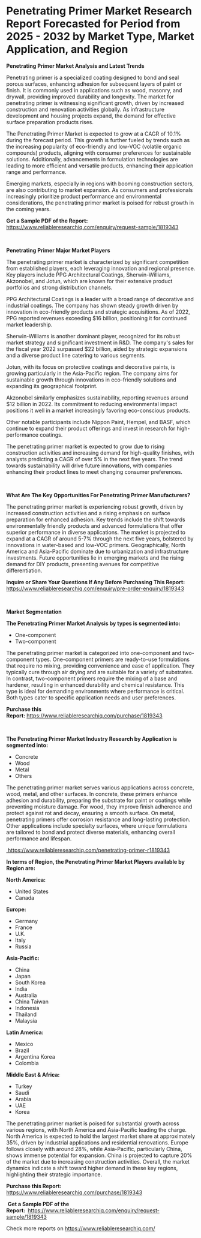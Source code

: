 <p><h1>Penetrating Primer Market Research Report Forecasted for Period from 2025 -  2032 by Market Type, Market Application, and Region</h1></p><p><strong>Penetrating Primer Market Analysis and Latest Trends</strong></p>
<p><p>Penetrating primer is a specialized coating designed to bond and seal porous surfaces, enhancing adhesion for subsequent layers of paint or finish. It is commonly used in applications such as wood, masonry, and drywall, providing improved durability and longevity. The market for penetrating primer is witnessing significant growth, driven by increased construction and renovation activities globally. As infrastructure development and housing projects expand, the demand for effective surface preparation products rises.</p><p>The Penetrating Primer Market is expected to grow at a CAGR of 10.1% during the forecast period. This growth is further fueled by trends such as the increasing popularity of eco-friendly and low-VOC (volatile organic compounds) products, aligning with consumer preferences for sustainable solutions. Additionally, advancements in formulation technologies are leading to more efficient and versatile products, enhancing their application range and performance.</p><p>Emerging markets, especially in regions with booming construction sectors, are also contributing to market expansion. As consumers and professionals increasingly prioritize product performance and environmental considerations, the penetrating primer market is poised for robust growth in the coming years.</p></p>
<p><strong>Get a Sample PDF of the Report:&nbsp;</strong> <a href="https://www.reliableresearchiq.com/enquiry/request-sample/1819343?utm_campaign=2927&utm_medium=2&utm_source=Github&utm_content=ia&utm_term=01042025&utm_id=penetrating-primer">https://www.reliableresearchiq.com/enquiry/request-sample/1819343</a></p>
<p>&nbsp;</p>
<p><strong>Penetrating Primer Major Market Players</strong></p>
<p><p>The penetrating primer market is characterized by significant competition from established players, each leveraging innovation and regional presence. Key players include PPG Architectural Coatings, Sherwin-Williams, Akzonobel, and Jotun, which are known for their extensive product portfolios and strong distribution channels.</p><p>PPG Architectural Coatings is a leader with a broad range of decorative and industrial coatings. The company has shown steady growth driven by innovation in eco-friendly products and strategic acquisitions. As of 2022, PPG reported revenues exceeding $16 billion, positioning it for continued market leadership.</p><p>Sherwin-Williams is another dominant player, recognized for its robust market strategy and significant investment in R&D. The company's sales for the fiscal year 2022 surpassed $22 billion, aided by strategic expansions and a diverse product line catering to various segments.</p><p>Jotun, with its focus on protective coatings and decorative paints, is growing particularly in the Asia-Pacific region. The company aims for sustainable growth through innovations in eco-friendly solutions and expanding its geographical footprint.</p><p>Akzonobel similarly emphasizes sustainability, reporting revenues around $12 billion in 2022. Its commitment to reducing environmental impact positions it well in a market increasingly favoring eco-conscious products.</p><p>Other notable participants include Nippon Paint, Hempel, and BASF, which continue to expand their product offerings and invest in research for high-performance coatings.</p><p>The penetrating primer market is expected to grow due to rising construction activities and increasing demand for high-quality finishes, with analysts predicting a CAGR of over 5% in the next five years. The trend towards sustainability will drive future innovations, with companies enhancing their product lines to meet changing consumer preferences.</p></p>
<p>&nbsp;</p>
<p><strong>What Are The Key Opportunities For Penetrating Primer Manufacturers?</strong></p>
<p><p>The penetrating primer market is experiencing robust growth, driven by increased construction activities and a rising emphasis on surface preparation for enhanced adhesion. Key trends include the shift towards environmentally friendly products and advanced formulations that offer superior performance in diverse applications. The market is projected to expand at a CAGR of around 5-7% through the next five years, bolstered by innovations in water-based and low-VOC primers. Geographically, North America and Asia-Pacific dominate due to urbanization and infrastructure investments. Future opportunities lie in emerging markets and the rising demand for DIY products, presenting avenues for competitive differentiation.</p></p>
<p><strong>Inquire or Share Your Questions If Any Before Purchasing This Report:</strong> <a href="https://www.reliableresearchiq.com/enquiry/pre-order-enquiry/1819343?utm_campaign=2927&utm_medium=2&utm_source=Github&utm_content=ia&utm_term=01042025&utm_id=penetrating-primer">https://www.reliableresearchiq.com/enquiry/pre-order-enquiry/1819343</a></p>
<p>&nbsp;</p>
<p><strong>Market Segmentation</strong></p>
<p><strong>The Penetrating Primer Market Analysis by types is segmented into:</strong></p>
<p><ul><li>One-component</li><li>Two-component</li></ul></p>
<p><p>The penetrating primer market is categorized into one-component and two-component types. One-component primers are ready-to-use formulations that require no mixing, providing convenience and ease of application. They typically cure through air drying and are suitable for a variety of substrates. In contrast, two-component primers require the mixing of a base and hardener, resulting in enhanced durability and chemical resistance. This type is ideal for demanding environments where performance is critical. Both types cater to specific application needs and user preferences.</p></p>
<p><strong>Purchase this Report:&nbsp;</strong><a href="https://www.reliableresearchiq.com/purchase/1819343?utm_campaign=2927&utm_medium=2&utm_source=Github&utm_content=ia&utm_term=01042025&utm_id=penetrating-primer">https://www.reliableresearchiq.com/purchase/1819343</a></p>
<p>&nbsp;</p>
<p><strong>The Penetrating Primer Market Industry Research by Application is segmented into:</strong></p>
<p><ul><li>Concrete</li><li>Wood</li><li>Metal</li><li>Others</li></ul></p>
<p><p>The penetrating primer market serves various applications across concrete, wood, metal, and other surfaces. In concrete, these primers enhance adhesion and durability, preparing the substrate for paint or coatings while preventing moisture damage. For wood, they improve finish adherence and protect against rot and decay, ensuring a smooth surface. On metal, penetrating primers offer corrosion resistance and long-lasting protection. Other applications include specialty surfaces, where unique formulations are tailored to bond and protect diverse materials, enhancing overall performance and lifespan.</p></p>
<p><a href="https://www.reliableresearchiq.com/penetrating-primer-r1819343?utm_campaign=2927&utm_medium=2&utm_source=Github&utm_content=ia&utm_term=01042025&utm_id=penetrating-primer">&nbsp;https://www.reliableresearchiq.com/penetrating-primer-r1819343</a></p>
<p><strong>In terms of Region, the Penetrating Primer Market Players available by Region are:</strong></p>
<p>
    <p> <strong> North America: </strong>
        <ul>
            <li>United States</li>
            <li>Canada</li>
        </ul>
        </p> 
    <p> <strong> Europe: </strong>
        <ul>
            <li>Germany</li>
            <li>France</li>
            <li>U.K.</li>
            <li>Italy</li>
            <li>Russia</li>
        </ul>
        </p> 
    <p> <strong> Asia-Pacific: </strong>
        <ul>
            <li>China</li>
            <li>Japan</li>
            <li>South Korea</li>
            <li>India</li>
            <li>Australia</li>
            <li>China Taiwan</li>
            <li>Indonesia</li>
            <li>Thailand</li>
            <li>Malaysia</li>
        </ul>
        </p> 
    <p> <strong> Latin America: </strong>
        <ul>
            <li>Mexico</li>
            <li>Brazil</li>
            <li>Argentina Korea</li>
            <li>Colombia</li>
        </ul>
        </p> 
    <p> <strong> Middle East & Africa: </strong>
        <ul>
            <li>Turkey</li>
            <li>Saudi</li>
            <li>Arabia</li>
            <li>UAE</li>
            <li>Korea</li>
        </ul>
    </p>
    </p>
<p><p>The penetrating primer market is poised for substantial growth across various regions, with North America and Asia-Pacific leading the charge. North America is expected to hold the largest market share at approximately 35%, driven by industrial applications and residential renovations. Europe follows closely with around 28%, while Asia-Pacific, particularly China, shows immense potential for expansion. China is projected to capture 20% of the market due to increasing construction activities. Overall, the market dynamics indicate a shift toward higher demand in these key regions, highlighting their strategic importance.</p></p>
<p><strong>Purchase this Report: </strong><a href="https://www.reliableresearchiq.com/purchase/1819343?utm_campaign=2927&utm_medium=2&utm_source=Github&utm_content=ia&utm_term=01042025&utm_id=penetrating-primer">https://www.reliableresearchiq.com/purchase/1819343</a></p>
<p>&nbsp;<strong>Get a Sample PDF of the Report:&nbsp;&nbsp;</strong><a href="https://www.reliableresearchiq.com/enquiry/request-sample/1819343?utm_campaign=2927&utm_medium=2&utm_source=Github&utm_content=ia&utm_term=01042025&utm_id=penetrating-primer">https://www.reliableresearchiq.com/enquiry/request-sample/1819343</a></p>
<p><strong></strong></p>
<p>Check more reports on <a href="https://www.reliableresearchiq.com/?utm_campaign=2927&utm_medium=2&utm_source=Github&utm_content=ia&utm_term=01042025&utm_id=penetrating-primer">https://www.reliableresearchiq.com/</a></p>